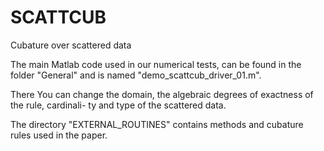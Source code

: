 # SCATTCUB
Cubature over scattered data

The main Matlab code used in our numerical tests, can be found in the folder "General" 
and is named "demo_scattcub_driver_01.m".

There You can change the domain, the algebraic degrees of exactness of the rule, cardinali-
ty and type of the scattered data.

The directory "EXTERNAL_ROUTINES" contains methods and cubature rules used in the paper.
